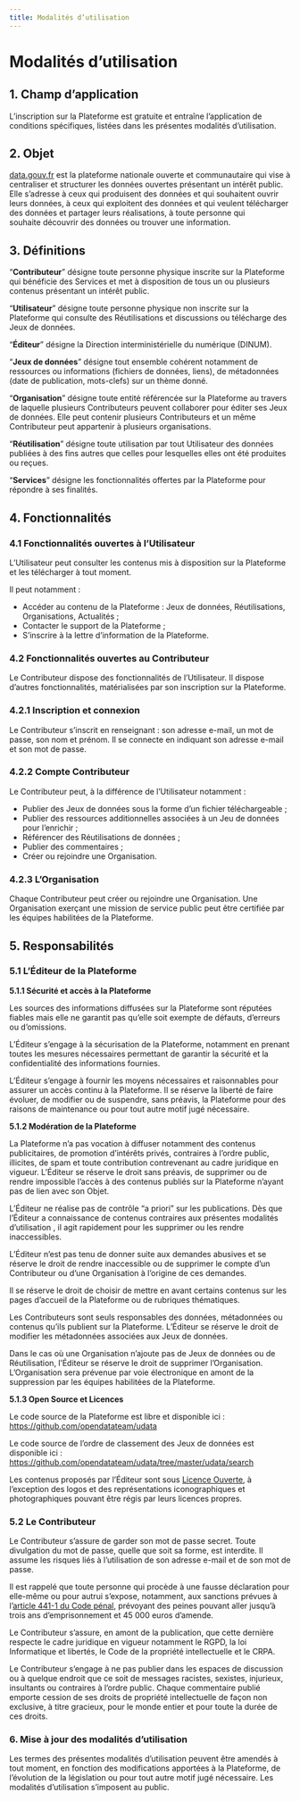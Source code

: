 ```yaml
---
title: Modalités d’utilisation
---
```


# Modalités d’utilisation

## **1. Champ d’application**

L’inscription sur la Plateforme est gratuite et entraîne l’application de conditions spécifiques, listées dans les présentes modalités d’utilisation.

## **2. Objet**

[data.gouv.fr](http://data.gouv.fr/) est la plateforme nationale ouverte et communautaire qui vise à centraliser et structurer les données ouvertes présentant un intérêt public. Elle s’adresse à ceux qui produisent des données et qui souhaitent ouvrir leurs données, à ceux qui exploitent des données et qui veulent télécharger des données et partager leurs réalisations, à toute personne qui souhaite découvrir des données ou trouver une information.

## **3. Définitions**

“**Contributeur**” désigne toute personne physique inscrite sur la Plateforme qui bénéficie des Services et met à disposition de tous un ou plusieurs contenus présentant un intérêt public.

“**Utilisateur**” désigne toute personne physique non inscrite sur la Plateforme qui consulte des Réutilisations et discussions ou télécharge des Jeux de données.

“**Éditeur**” désigne la Direction interministérielle du numérique (DINUM).

“**Jeux de données**” désigne tout ensemble cohérent notamment de ressources ou informations (fichiers de données, liens), de métadonnées (date de publication, mots-clefs) sur un thème donné.

“**Organisation**” désigne toute entité référencée sur la Plateforme au travers de laquelle plusieurs Contributeurs peuvent collaborer pour éditer ses Jeux de données. Elle peut contenir plusieurs Contributeurs et un même Contributeur peut appartenir à plusieurs organisations.

“**Réutilisation**” désigne toute utilisation par tout Utilisateur des données publiées à des fins autres que celles pour lesquelles elles ont été produites ou reçues.

“**Services**” désigne les fonctionnalités offertes par la Plateforme pour répondre à ses finalités.

## **4. Fonctionnalités**

### **4.1 Fonctionnalités ouvertes à l’Utilisateur**

L’Utilisateur peut consulter les contenus mis à disposition sur la Plateforme et les télécharger à tout moment.

Il peut notamment :

- Accéder au contenu de la Plateforme : Jeux de données, Réutilisations, Organisations, Actualités ;
- Contacter le support de la Plateforme ;
- S’inscrire à la lettre d’information de la Plateforme.

### **4.2 Fonctionnalités ouvertes au Contributeur**

Le Contributeur dispose des fonctionnalités de l’Utilisateur. Il dispose d’autres fonctionnalités, matérialisées par son inscription sur la Plateforme.

### **4.2.1 Inscription et connexion**

Le Contributeur s’inscrit en renseignant : son adresse e-mail, un mot de passe, son nom et prénom. Il se connecte en indiquant son adresse e-mail et son mot de passe.

### **4.2.2 Compte Contributeur**

Le Contributeur peut, à la différence de l’Utilisateur notamment :

- Publier des Jeux de données sous la forme d’un fichier téléchargeable ;
- Publier des ressources additionnelles associées à un Jeu de données pour l’enrichir ;
- Référencer des Réutilisations de données ;
- Publier des commentaires ;
- Créer ou rejoindre une Organisation.

### **4.2.3 L’Organisation**

Chaque Contributeur peut créer ou rejoindre une Organisation. Une Organisation exerçant une mission de service public peut être certifiée par les équipes habilitées de la Plateforme.

## **5. Responsabilités**

### **5.1 L’Éditeur de la Plateforme**

**5.1.1 Sécurité et accès à la Plateforme**

Les sources des informations diffusées sur la Plateforme sont réputées fiables mais elle ne garantit pas qu’elle soit exempte de défauts, d’erreurs ou d’omissions.

L’Éditeur s’engage à la sécurisation de la Plateforme, notamment en prenant toutes les mesures nécessaires permettant de garantir la sécurité et la confidentialité des informations fournies.

L’Éditeur s’engage à fournir les moyens nécessaires et raisonnables pour assurer un accès continu à la Plateforme. Il se réserve la liberté de faire évoluer, de modifier ou de suspendre, sans préavis, la Plateforme pour des raisons de maintenance ou pour tout autre motif jugé nécessaire.

**5.1.2 Modération de la Plateforme**

La Plateforme n’a pas vocation à diffuser notamment des contenus publicitaires, de promotion d’intérêts privés, contraires à l’ordre public, illicites, de spam et toute contribution contrevenant au cadre juridique en vigueur. L’Éditeur se réserve le droit sans préavis, de supprimer ou de rendre impossible l’accès à des contenus publiés sur la Plateforme n’ayant pas de lien avec son Objet.

L’Éditeur ne réalise pas de contrôle “a priori” sur les publications. Dès que l’Éditeur a connaissance de contenus contraires aux présentes modalités d’utilisation , il agit rapidement pour les supprimer ou les rendre inaccessibles.

L’Éditeur n’est pas tenu de donner suite aux demandes abusives et se réserve le droit de rendre inaccessible ou de supprimer le compte d’un Contributeur ou d’une Organisation à l’origine de ces demandes.

Il se réserve le droit de choisir de mettre en avant certains contenus sur les pages d’accueil de la Plateforme ou de rubriques thématiques.

Les Contributeurs sont seuls responsables des données, métadonnées ou contenus qu’ils publient sur la Plateforme. L’Éditeur se réserve le droit de modifier les métadonnées associées aux Jeux de données.

Dans le cas où une Organisation n’ajoute pas de Jeux de données ou de Réutilisation, l’Éditeur se réserve le droit de supprimer l’Organisation. L’Organisation sera prévenue par voie électronique en amont de la suppression par les équipes habilitées de la Plateforme.

**5.1.3 Open Source et Licences**

Le code source de la Plateforme est libre et disponible ici : https://github.com/opendatateam/udata

Le code source de l’ordre de classement des Jeux de données est disponible ici : https://github.com/opendatateam/udata/tree/master/udata/search

Les contenus proposés par l’Éditeur sont sous [Licence Ouverte](https://www.etalab.gouv.fr/wp-content/uploads/2017/04/ETALAB-Licence-Ouverte-v2.0.pdf), à l’exception des logos et des représentations iconographiques et photographiques pouvant être régis par leurs licences propres.

### **5.2 Le Contributeur**

Le Contributeur s’assure de garder son mot de passe secret. Toute divulgation du mot de passe, quelle que soit sa forme, est interdite. Il assume les risques liés à l’utilisation de son adresse e-mail et de son mot de passe.

Il est rappelé que toute personne qui procède à une fausse déclaration pour elle-même ou pour autrui s’expose, notamment, aux sanctions prévues à l’[article 441-1 du Code pénal](https://www.legifrance.gouv.fr/codes/article_lc/LEGIARTI000006418753), prévoyant des peines pouvant aller jusqu’à trois ans d’emprisonnement et 45 000 euros d’amende.

Le Contributeur s’assure, en amont de la publication, que cette dernière respecte le cadre juridique en vigueur notamment le RGPD, la loi Informatique et libertés, le Code de la propriété intellectuelle et le CRPA.

Le Contributeur s’engage à ne pas publier dans les espaces de discussion ou à quelque endroit que ce soit de messages racistes, sexistes, injurieux, insultants ou contraires à l’ordre public. Chaque commentaire publié emporte cession de ses droits de propriété intellectuelle de façon non exclusive, à titre gracieux, pour le monde entier et pour toute la durée de ces droits.

### **6. Mise à jour des modalités d’utilisation**

Les termes des présentes modalités d’utilisation peuvent être amendés à tout moment, en fonction des modifications apportées à la Plateforme, de l’évolution de la législation ou pour tout autre motif jugé nécessaire. Les modalités d’utilisation s’imposent au public.
